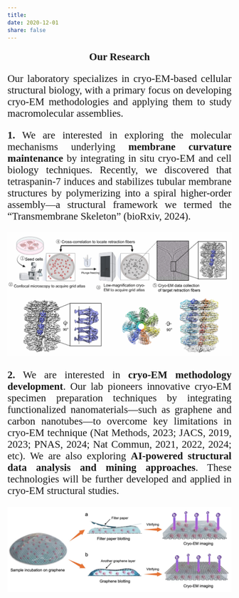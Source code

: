 ```yaml
---
title: 
date: 2020-12-01
share: false
---
```

<div style="font-family: 'Times New Roman', serif; font-size:23px;">
<p style="text-align: center;"><strong>Our Research</strong></p>

<div style="font-family: 'Times New Roman', serif; font-size:23px;">

  <p style="text-align: justify;">
    Our laboratory specializes in cryo-EM-based cellular structural biology, with a primary focus on developing cryo-EM methodologies and applying them to study macromolecular assemblies.
  </p>

  <p style="text-align: justify;">
    <strong>1.</strong> We are interested in exploring the molecular mechanisms underlying <strong>membrane curvature maintenance</strong> by integrating in situ cryo-EM and cell biology techniques. Recently, we discovered that tetraspanin-7 induces and stabilizes tubular membrane structures by polymerizing into a spiral higher-order assembly—a structural framework we termed the “Transmembrane Skeleton” (bioRxiv, 2024).
  </p>

</div>

<a href="tspan7">
  <img src="tspan7.png"  style="max-width:100%; height:auto;">
</a>

<p style="text-align: justify; font-family: 'Times New Roman', serif; ">
  <strong>2.</strong> We are interested in <strong>cryo-EM methodology development</strong>. Our lab pioneers innovative cryo-EM specimen preparation techniques by integrating functionalized nanomaterials—such as graphene and carbon nanotubes—to overcome key limitations in cryo-EM technique (Nat Methods, 2023; JACS, 2019, 2023; PNAS, 2024; Nat Commun, 2021, 2022, 2024; etc). We are also exploring <strong>AI-powered structural data analysis and mining approaches</strong>. These technologies will be further developed and applied in cryo-EM structural studies.
</p>

<a href="sandwich">
  <img src="sandwich.jpg"  style="max-width:100%; height:auto;">
</a>

